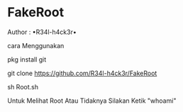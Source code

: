 # FakeRoot

Author : •R34l-h4ck3r•

cara Menggunakan

pkg install git

git clone https://github.com/R34l-h4ck3r/FakeRoot

sh Root.sh

Untuk Melihat Root Atau Tidaknya Silakan Ketik "whoami"
